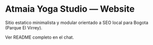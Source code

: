 # Atmaia Yoga Studio — Website

Sitio estatico minimalista y modular orientado a SEO local para Bogota (Parque El Virrey).

Ver README completo en el chat.
